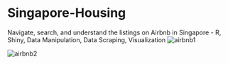 # Singapore-Housing
Navigate, search, and understand the listings on Airbnb in Singapore - R, Shiny, Data Manipulation, Data Scraping, Visualization
![airbnb1](https://github.com/user-attachments/assets/d4ab47a0-ed46-45ab-9b89-fffd9cd33707)

![airbnb2](https://github.com/user-attachments/assets/6251bbb0-2086-4f21-bcaa-186b205dee1c)
